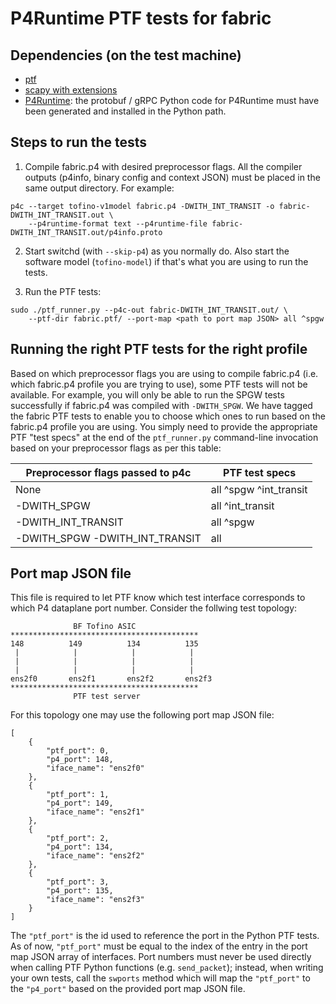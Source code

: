 # P4Runtime PTF tests for fabric

## Dependencies (on the test machine)

- [ptf](https://github.com/p4lang/ptf)
- [scapy with extensions](https://github.com/p4lang/scapy-vxlan)
- [P4Runtime](https://github.com/p4lang/PI#building-p4runtimeproto): the
protobuf / gRPC Python code for P4Runtime must have been generated and installed
in the Python path.

## Steps to run the tests

1. Compile fabric.p4 with desired preprocessor flags. All the compiler outputs
(p4info, binary config and context JSON) must be placed in the same output
directory. For example:

```
p4c --target tofino-v1model fabric.p4 -DWITH_INT_TRANSIT -o fabric-DWITH_INT_TRANSIT.out \
    --p4runtime-format text --p4runtime-file fabric-DWITH_INT_TRANSIT.out/p4info.proto
```

2. Start switchd (with `--skip-p4`) as you normally do. Also start the software
model (`tofino-model`) if that's what you are using to run the tests.

3. Run the PTF tests:

```
sudo ./ptf_runner.py --p4c-out fabric-DWITH_INT_TRANSIT.out/ \
    --ptf-dir fabric.ptf/ --port-map <path to port map JSON> all ^spgw
```

## Running the right PTF tests for the right profile

Based on which preprocessor flags you are using to compile fabric.p4 (i.e. which
fabric.p4 profile you are trying to use), some PTF tests will not be
available. For example, you will only be able to run the SPGW tests successfully
if fabric.p4 was compiled with `-DWITH_SPGW`. We have tagged the fabric PTF
tests to enable you to choose which ones to run based on the fabric.p4 profile
you are using. You simply need to provide the appropriate PTF "test specs" at
the end of the `ptf_runner.py` command-line invocation based on your
preprocessor flags as per this table:

| Preprocessor flags passed to p4c | PTF test specs |
| -------------------------------- | -------------- |
| None | all ^spgw ^int_transit |
| -DWITH_SPGW | all ^int_transit |
| -DWITH_INT_TRANSIT | all ^spgw |
| -DWITH_SPGW -DWITH_INT_TRANSIT | all |

## Port map JSON file

This file is required to let PTF know which test interface corresponds to which
P4 dataplane port number. Consider the follwing test topology:

```
              BF Tofino ASIC
******************************************
148          149          134          135
 |            |            |            |
 |            |            |            |
 |            |            |            |
ens2f0       ens2f1       ens2f2       ens2f3
******************************************
              PTF test server
```

For this topology one may use the following port map JSON file:
```
[
    {
        "ptf_port": 0,
        "p4_port": 148,
        "iface_name": "ens2f0"
    },
    {
        "ptf_port": 1,
        "p4_port": 149,
        "iface_name": "ens2f1"
    },
    {
        "ptf_port": 2,
        "p4_port": 134,
        "iface_name": "ens2f2"
    },
    {
        "ptf_port": 3,
        "p4_port": 135,
        "iface_name": "ens2f3"
    }
]
```

The `"ptf_port"` is the id used to reference the port in the Python PTF
tests. As of now, `"ptf_port"` must be equal to the index of the entry in the
port map JSON array of interfaces. Port numbers must never be used directly when
calling PTF Python functions (e.g. `send_packet`); instead, when writing your
own tests, call the `swports` method which will map the `"ptf_port"` to the
`"p4_port"` based on the provided port map JSON file.
